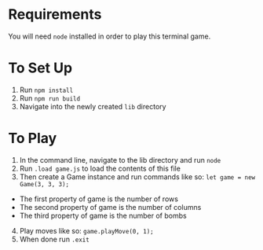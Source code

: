 Requirements
=============
You will need `node` installed in order to play this terminal game.


To Set Up
==========
1. Run `npm install`
2. Run `npm run build`
3. Navigate into the newly created `lib` directory

To Play
========
1. In the command line, navigate to the lib directory and run `node`
2. Run `.load game.js` to load the contents of this file
3. Then create a Game instance and run commands like so: `let game = new Game(3, 3, 3);`
  * The first property of game is the number of rows
  * The second property of game is the number of columns
  * The third property of game is the number of bombs
4. Play moves like so: `game.playMove(0, 1);`
5. When done run `.exit`
